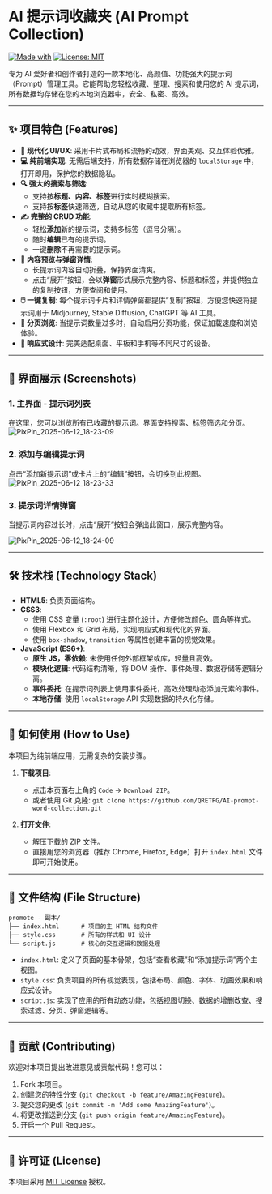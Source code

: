 # AI 提示词收藏夹 (AI Prompt Collection)

[![Made with](https://img.shields.io/badge/Made%20with-HTML%2C%20CSS%2C%20JS-blue.svg)](https://github.com/your-username/your-repo-name)
[![License: MIT](https://img.shields.io/badge/License-MIT-yellow.svg)](https://opensource.org/licenses/MIT)

专为 AI 爱好者和创作者打造的一款本地化、高颜值、功能强大的提示词（Prompt）管理工具。它能帮助您轻松收藏、整理、搜索和使用您的 AI 提示词，所有数据均存储在您的本地浏览器中，安全、私密、高效。

---

## ✨ 项目特色 (Features)

*   **🎨 现代化 UI/UX**: 采用卡片式布局和流畅的动效，界面美观、交互体验优雅。
*   **💻 纯前端实现**: 无需后端支持，所有数据存储在浏览器的 `localStorage` 中，打开即用，保护您的数据隐私。
*   **🔍 强大的搜索与筛选**:
    *   支持按**标题、内容、标签**进行实时模糊搜索。
    *   支持按**标签**快速筛选，自动从您的收藏中提取所有标签。
*   **✍️ 完整的 CRUD 功能**:
    *   轻松**添加**新的提示词，支持多标签（逗号分隔）。
    *   随时**编辑**已有的提示词。
    *   一键**删除**不再需要的提示词。
*   **📄 内容预览与弹窗详情**:
    *   长提示词内容自动折叠，保持界面清爽。
    *   点击“展开”按钮，会以**弹窗**形式展示完整内容、标题和标签，并提供独立的复制按钮，方便查阅和使用。
*   **🖱️ 一键复制**: 每个提示词卡片和详情弹窗都提供“复制”按钮，方便您快速将提示词用于 Midjourney, Stable Diffusion, ChatGPT 等 AI 工具。
*   **📖 分页浏览**: 当提示词数量过多时，自动启用分页功能，保证加载速度和浏览体验。
*   **📱 响应式设计**: 完美适配桌面、平板和手机等不同尺寸的设备。

---

## 📸 界面展示 (Screenshots)

### 1. 主界面 - 提示词列表

在这里，您可以浏览所有已收藏的提示词。界面支持搜索、标签筛选和分页。
![PixPin_2025-06-12_18-23-09](https://github.com/user-attachments/assets/efe099a7-cd6a-44cc-b0ce-379ed86c9786)
<br>

### 2. 添加与编辑提示词

点击“添加新提示词”或卡片上的“编辑”按钮，会切换到此视图。
![PixPin_2025-06-12_18-23-33](https://github.com/user-attachments/assets/621dd0e7-90b3-4832-84de-f1fe720d0042)
<br>

### 3. 提示词详情弹窗

当提示词内容过长时，点击“展开”按钮会弹出此窗口，展示完整内容。

![PixPin_2025-06-12_18-24-09](https://github.com/user-attachments/assets/9fbb4343-ef2e-4141-ae2b-2384c8ec3747)


---

## 🛠️ 技术栈 (Technology Stack)

*   **HTML5**: 负责页面结构。
*   **CSS3**:
    *   使用 CSS 变量 (`:root`) 进行主题化设计，方便修改颜色、圆角等样式。
    *   使用 Flexbox 和 Grid 布局，实现响应式和现代化的界面。
    *   使用 `box-shadow`, `transition` 等属性创建丰富的视觉效果。
*   **JavaScript (ES6+)**:
    *   **原生 JS，零依赖**: 未使用任何外部框架或库，轻量且高效。
    *   **模块化逻辑**: 代码结构清晰，将 DOM 操作、事件处理、数据存储等逻辑分离。
    *   **事件委托**: 在提示词列表上使用事件委托，高效处理动态添加元素的事件。
    *   **本地存储**: 使用 `localStorage` API 实现数据的持久化存储。

---

## 🚀 如何使用 (How to Use)

本项目为纯前端应用，无需复杂的安装步骤。

1.  **下载项目**:
    *   点击本页面右上角的 `Code` -> `Download ZIP`。
    *   或者使用 Git 克隆: `git clone https://github.com/QRETFG/AI-prompt-word-collection.git`

2.  **打开文件**:
    *   解压下载的 ZIP 文件。
    *   直接用您的浏览器（推荐 Chrome, Firefox, Edge）打开 `index.html` 文件即可开始使用。

---

## 📁 文件结构 (File Structure)

```
promote - 副本/
├── index.html      # 项目的主 HTML 结构文件
├── style.css       # 所有的样式和 UI 设计
└── script.js       # 核心的交互逻辑和数据处理
```

*   `index.html`: 定义了页面的基本骨架，包括“查看收藏”和“添加提示词”两个主视图。
*   `style.css`: 负责项目的所有视觉表现，包括布局、颜色、字体、动画效果和响应式设计。
*   `script.js`: 实现了应用的所有动态功能，包括视图切换、数据的增删改查、搜索过滤、分页、弹窗逻辑等。

---

## 🤝 贡献 (Contributing)

欢迎对本项目提出改进意见或贡献代码！您可以：

1.  Fork 本项目。
2.  创建您的特性分支 (`git checkout -b feature/AmazingFeature`)。
3.  提交您的更改 (`git commit -m 'Add some AmazingFeature'`)。
4.  将更改推送到分支 (`git push origin feature/AmazingFeature`)。
5.  开启一个 Pull Request。

---

## 📄 许可证 (License)

本项目采用 [MIT License](LICENSE) 授权。
